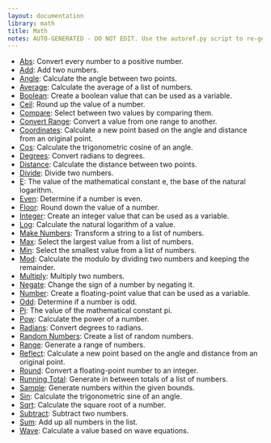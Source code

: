 ```yaml
---
layout: documentation
library: math
title: Math
notes: AUTO-GENERATED - DO NOT EDIT. Use the autoref.py script to re-generate this file.
---
```

* [Abs](/node/reference/math/abs.html): Convert every number to a positive number.
* [Add](/node/reference/math/add.html): Add two numbers.
* [Angle](/node/reference/math/angle.html): Calculate the angle between two points.
* [Average](/node/reference/math/average.html): Calculate the average of a list of numbers.
* [Boolean](/node/reference/math/boolean.html): Create a boolean value that can be used as a variable.
* [Ceil](/node/reference/math/ceil.html): Round up the value of a number.
* [Compare](/node/reference/math/compare.html): Select between two values by comparing them.
* [Convert Range](/node/reference/math/convert_range.html): Convert a value from one range to another.
* [Coordinates](/node/reference/math/coordinates.html): Calculate a new point based on the angle and distance from an original point.
* [Cos](/node/reference/math/cos.html): Calculate the trigonometric cosine of an angle.
* [Degrees](/node/reference/math/degrees.html): Convert radians to degrees.
* [Distance](/node/reference/math/distance.html): Calculate the distance between two points.
* [Divide](/node/reference/math/divide.html): Divide two numbers.
* [E](/node/reference/math/e.html): The value of the mathematical constant e, the base of the natural logarithm.
* [Even](/node/reference/math/even.html): Determine if a number is even.
* [Floor](/node/reference/math/floor.html): Round down the value of a number.
* [Integer](/node/reference/math/integer.html): Create an integer value that can be used as a variable.
* [Log](/node/reference/math/log.html): Calculate the natural logarithm of a value.
* [Make Numbers](/node/reference/math/make_numbers.html): Transform a string to a list of numbers.
* [Max](/node/reference/math/max.html): Select the largest value from a list of numbers.
* [Min](/node/reference/math/min.html): Select the smallest value from a list of numbers.
* [Mod](/node/reference/math/mod.html): Calculate the modulo by dividing two numbers and keeping the remainder.
* [Multiply](/node/reference/math/multiply.html): Multiply two numbers.
* [Negate](/node/reference/math/negate.html): Change the sign of a number by negating it.
* [Number](/node/reference/math/number.html): Create a floating-point value that can be used as a variable.
* [Odd](/node/reference/math/odd.html): Determine if a number is odd.
* [Pi](/node/reference/math/pi.html): The value of the mathematical constant pi.
* [Pow](/node/reference/math/pow.html): Calculate the power of a number.
* [Radians](/node/reference/math/radians.html): Convert degrees to radians.
* [Random Numbers](/node/reference/math/random_numbers.html): Create a list of random numbers.
* [Range](/node/reference/math/range.html): Generate a range of numbers.
* [Reflect](/node/reference/math/reflect.html): Calculate a new point based on the angle and distance from an original point.
* [Round](/node/reference/math/round.html): Convert a floating-point number to an integer.
* [Running Total](/node/reference/math/running_total.html): Generate in between totals of a list of numbers.
* [Sample](/node/reference/math/sample.html): Generate numbers within the given bounds.
* [Sin](/node/reference/math/sin.html): Calculate the trigonometric sine of an angle.
* [Sqrt](/node/reference/math/sqrt.html): Calculate the square root of a number.
* [Subtract](/node/reference/math/subtract.html): Subtract two numbers.
* [Sum](/node/reference/math/sum.html): Add up all numbers in the list.
* [Wave](/node/reference/math/wave.html): Calculate a value based on wave equations.

